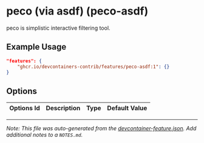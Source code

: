 
# peco (via asdf) (peco-asdf)

peco is simplistic interactive filtering tool.

## Example Usage

```json
"features": {
    "ghcr.io/devcontainers-contrib/features/peco-asdf:1": {}
}
```

## Options

| Options Id | Description | Type | Default Value |
|-----|-----|-----|-----|




---

_Note: This file was auto-generated from the [devcontainer-feature.json](https://github.com/devcontainers-contrib/features/blob/main/src/peco-asdf/devcontainer-feature.json).  Add additional notes to a `NOTES.md`._
